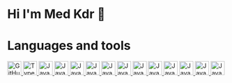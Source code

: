 # Hi I'm Med Kdr 👋

<!--
**Med-Kdr/Med-Kdr** is a ✨ _special_ ✨ repository because its `README.md` (this file) appears on your GitHub profile.

Here are some ideas to get you started:

- 🔭 I’m currently working on ...
- 🌱 I’m currently learning ...
- 👯 I’m looking to collaborate on ...
- 🤔 I’m looking for help with ...
- 💬 Ask me about ...
- 📫 How to reach me: ...
- 😄 Pronouns: ...
- ⚡ Fun fact: ...
-->
# Languages and tools
<a href="https://github.com">
  <img src="https://github.githubassets.com/images/modules/logos_page/GitHub-Mark.png" alt="GitHub Logo" width="32" height="32">
</a>
<a href="https://www.typescriptlang.org/">
  <img src="https://upload.wikimedia.org/wikipedia/commons/4/4c/Typescript_logo_2020.svg" alt="TypeScript Logo" width="32" height="32">
</a>
<a href="https://developer.mozilla.org/en-US/docs/Web/JavaScript">
  <img src="https://upload.wikimedia.org/wikipedia/commons/6/6a/JavaScript-logo.png" alt="JavaScript Logo" width="32" height="32">
</a>
<!-- ++++++++++++++++++++++++++++++++++++++++++++++++++++++++++++++++++++++++++++++++++++++++++++++++++++++++++++++++++++++++++++++++++++++++++++++ -->
<a href="https://developer.mozilla.org/en-US/docs/Web/JavaScript">
  <img src="https://brandslogos.com/wp-content/uploads/images/large/python-logo.png" alt="JavaScript Logo" width="32" height="32">
</a>
<a href="https://developer.mozilla.org/en-US/docs/Web/JavaScript">
  <img src="https://upload.wikimedia.org/wikipedia/commons/e/e0/Git-logo.svg" alt="JavaScript Logo" width="32" height="32">
</a>
<a href="https://developer.mozilla.org/en-US/docs/Web/JavaScript">
  <img src="https://www.docker.com/wp-content/uploads/2022/03/Moby-logo.png" alt="JavaScript Logo" width="32" height="32">
</a>
<a href="https://developer.mozilla.org/en-US/docs/Web/JavaScript">
  <img src="https://upload.wikimedia.org/wikipedia/commons/3/34/Android_Studio_icon.svg" alt="JavaScript Logo" width="32" height="32">
</a>
<a href="https://developer.mozilla.org/en-US/docs/Web/JavaScript">
  <img src="https://upload.wikimedia.org/wikipedia/commons/d/d7/Android_robot.svg" alt="JavaScript Logo" width="32" height="32">
</a>
<a href="https://developer.mozilla.org/en-US/docs/Web/JavaScript">
  <img src="https://upload.wikimedia.org/wikipedia/commons/d/d5/Tailwind_CSS_Logo.svg" alt="JavaScript Logo" width="32" height="32">
</a>
<a href="https://developer.mozilla.org/en-US/docs/Web/JavaScript">
  <img src="https://upload.wikimedia.org/wikipedia/commons/b/b2/Bootstrap_logo.svg" alt="JavaScript Logo" width="32" height="32">
</a>
<a href="https://developer.mozilla.org/en-US/docs/Web/JavaScript">
  <img src="https://upload.wikimedia.org/wikipedia/commons/6/61/HTML5_logo_and_wordmark.svg" alt="JavaScript Logo" width="32" height="32">
</a>
<a href="https://developer.mozilla.org/en-US/docs/Web/JavaScript">
  <img src="https://upload.wikimedia.org/wikipedia/commons/d/d5/CSS3_logo_and_wordmark.svg" alt="JavaScript Logo" width="32" height="32">
</a>
<a href="https://developer.mozilla.org/en-US/docs/Web/JavaScript">
  <img src="https://spring.io/images/OG-SpringBoot.png" alt="JavaScript Logo" width="32" height="32">
</a>
<a href="https://developer.mozilla.org/en-US/docs/Web/JavaScript">
  <img src="https://images.squarespace-cdn.com/content/5a33e03a18b27d1747158781/1524755447965-L1TQMENP2QPEENO0P5CE/jakarta_ee_logo_schooner_color_stacked_default.png?format=1500w&content-type=image%2Fpng" alt="JavaScript Logo" width="32" height="32">
</a>




